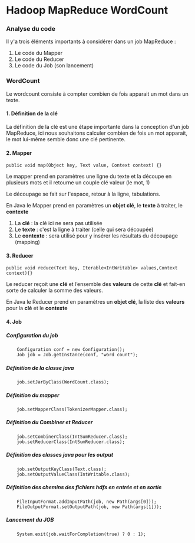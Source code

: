 # Hadoop MapReduce WordCount 
### Analyse du code 
Il y'a trois éléments importants à considérer dans un job MapReduce :
1. Le code du Mapper
2. Le code du Reducer 
3. Le code du Job (son lancement)

### WordCount 
Le wordcount consiste à compter combien de fois apparait un mot dans un texte.

#### 1. Définition de la clé 
La définition de la clé est une étape importante dans la conception d'un job MapReduce, ici nous souhaitons calculer combien de fois un mot apparait,
le mot lui-même semble donc une clé pertinente.

#### 2. Mapper 

`public void map(Object key, Text value, Context context) {}`

Le mapper prend en paramètres une ligne du texte et la découpe en plusieurs mots et il retourne un couple clé valeur (le mot, 1)

Le découpage se fait sur l'espace, retour à la ligne, tabulations.

En Java le Mapper prend en paramètres un **objet clé**, le **texte** à traiter, le **contexte**

1. La **clé** : la clé ici ne sera pas utilisée
2. Le **texte** : c'est la ligne à traiter (celle qui sera découpée)
3. Le **contexte** : sera utilisé pour y insérer les résultats du découpage (mapping)

#### 3. Reducer   
  
`public void reduce(Text key, Iterable<IntWritable> values,Context context){}`


Le reducer reçoit une **clé** et l’ensemble des **valeurs** de cette **clé** et fait-en sorte de calculer la somme des valeurs.

En Java le Reducer prend en paramètres un **objet clé**, la liste des **valeurs** pour la **clé** et le **contexte**

#### 4. Job

##### Configuration du job
        Configuration conf = new Configuration();
        Job job = Job.getInstance(conf, "word count");

##### Définition de la classe java
        job.setJarByClass(WordCount.class);

##### Définition du mapper
        job.setMapperClass(TokenizerMapper.class);

##### Définition du Combiner et Reducer
        job.setCombinerClass(IntSumReducer.class);
        job.setReducerClass(IntSumReducer.class);

##### Définition des classes java pour les output
        job.setOutputKeyClass(Text.class);
        job.setOutputValueClass(IntWritable.class);

##### Définition des chemins des fichiers hdfs en entrée et en sortie

        FileInputFormat.addInputPath(job, new Path(args[0]));
        FileOutputFormat.setOutputPath(job, new Path(args[1]));

##### Lancement du JOB
        System.exit(job.waitForCompletion(true) ? 0 : 1);  

